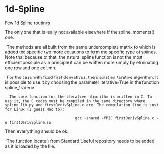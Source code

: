 # 1d-Spline
Few 1d Spline routines

The only one that is really not available elsewhere if the spline_moments() one. 

-The methods are all built from the same undercomplete matrix to which is added the specific two more equations to form the specific type of splines. Note that because of that, the natural spline function is not the most efficient possible as in principle it can be written more simply by eliminating one row and one column. 

-For the case with fixed first derivatives, there exist an iterative algorithm. It is possible to use it by choosing the parameter iterative=True in the function spline_1stderiv

      The core function for the iterative algorithm is written in C. To use it, the C codes must be compiled in the same directory where         spline_lib.py and firstDerivSpline.c are. The compilation line is just for Linux (I guess Mac to):

                                    gcc -shared -fPIC firstDerivSpline.c -o firstDerivSpline.so

Then evrerything should be ok.

-The function locate() from Standard Useful repository needs to be added as it is loaded by the file.
